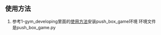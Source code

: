 ## 使用方法
1. 参考1-gym_developing里面的[使用方法](https://github.com/zhuliquan/reinforcement_learning_basic_book/blob/master/1-gym_developing/README.md)安装push_box_game环境
环境文件是push_box_game.py

